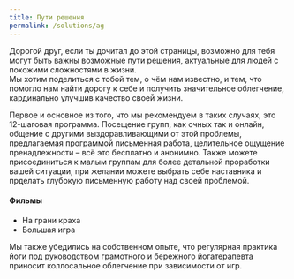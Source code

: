 ```yaml
---
title: Пути решения
permalink: /solutions/ag
---
```

Дорогой друг, если ты дочитал до этой страницы, возможно для тебя могут быть важны возможные пути решения, актуальные для людей с похожими сложностями в жизни.  
Мы хотим поделиться с тобой тем, о чём нам известно, и тем, что помогло нам найти дорогу к себе и получить значительное облегчение, кардинально улучшив качество своей жизни.
 
Первое и основное из того, что мы рекомендуем в таких случаях, это 12-шаговая программа.
Посещение групп, как очных так и онлайн, общение с другими выздоравливающими от этой проблемы, предлагаемая программой письменная работа, целительное ощущение пренадлежности – всё это бесплатно и анонимно.
Также можете присоединиться к малым группам для более детальной проработки вашей ситуации, при желании можете выбрать себе наставника и прделать глубокую письменную работу над своей проблемой.
 
#### Фильмы
- На грани краха
- Большая игра

Мы также убедились на собственном опыте, что регулярная практика йоги под руководством грамотного и бережного [йогатерапевта](https://vk.com/alisalisenkova) приносит коллосальное облегчение при зависимости от игр.